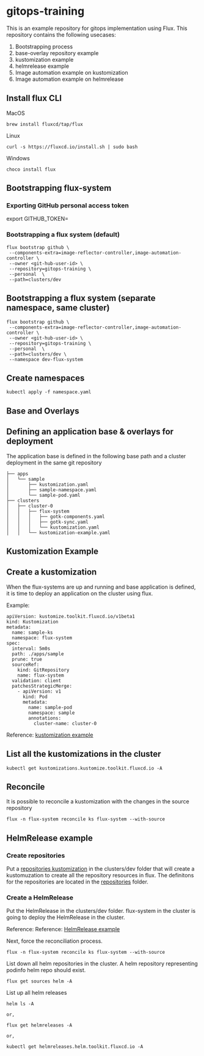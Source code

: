 # gitops-training

This is an example repository for gitops implementation using Flux. This repository contains the following usecases:

1. Bootstrapping process
2. base-overlay repository example
3. kustomization example
4. helmrelease example
5. Image automation example on kustomization
6. Image automation example on helmrelease


## Install flux CLI
MacOS​
```
brew install fluxcd/tap/flux​
```
Linux​
```
curl -s https://fluxcd.io/install.sh | sudo bash​
```
Windows​
```
choco install flux
```


## Bootstrapping flux-system

### Exporting GitHub personal access token
export GITHUB_TOKEN=<your-token>

### Bootstrapping a flux system (default)

```
flux bootstrap github \
 --components-extra=image-reflector-controller,image-automation-controller \
 --owner <git-hub-user-id> \
 --repository=gitops-training \
 --personal  \
 --path=clusters/dev
```

## Bootstrapping a flux system (separate namespace, same cluster)
```
flux bootstrap github \
 --components-extra=image-reflector-controller,image-automation-controller \
 --owner <git-hub-user-id> \ 
 --repository=gitops-training \
 --personal  \
 --path=clusters/dev \
 --namespace dev-flux-system 
```

## Create namespaces
```
kubectl apply -f namespace.yaml
```

## Base and Overlays 
## Defining an application base & overlays for deployment 

The application base is defined in the following base path and a cluster deployment in the same git repository
```
├── apps
│   └── sample
│       ├── kustomization.yaml
│       ├── sample-namespace.yaml
│       └── sample-pod.yaml
├── clusters
│   ├── cluster-0
│   │   ├── flux-system
│   │   │   ├── gotk-components.yaml
│   │   │   ├── gotk-sync.yaml
│   │   │   └── kustomization.yaml
│   │   └── kustomization-example.yaml
```

## Kustomization Example
## Create a kustomization
When the flux-systems are up and running and base application is defined, it is time to deploy an application on the cluster using flux. 

Example: 

```
apiVersion: kustomize.toolkit.fluxcd.io/v1beta1
kind: Kustomization
metadata:
  name: sample-ks
  namespace: flux-system
spec:
  interval: 5m0s
  path: ./apps/sample
  prune: true
  sourceRef:
    kind: GitRepository
    name: flux-system 
  validation: client
  patchesStrategicMerge:
    - apiVersion: v1
      kind: Pod
      metadata:
        name: sample-pod
        namespace: sample
        annotations:
          cluster-name: cluster-0
```
Reference: [kustomization example](clusters/dev/kustomization-sample-pod-example.yaml)

## List all the kustomizations in the cluster
```
kubectl get kustomizations.kustomize.toolkit.fluxcd.io -A

```

## Reconcile
It is possible to reconcile a kustomization with the changes in the source repository

```
flux -n flux-system reconcile ks flux-system --with-source
```

## HelmRelease example
### Create repositories
Put a [repositories kustomization](clusters/dev/repositories.yaml) in the clusters/dev folder that will create a kustomuzation to create all the repository resources in flux. The definitons for the repositories are located in the [repositories](./repositories/) folder. 

### Create a HelmRelease
Put the HelmRelease in the clusters/dev folder. flux-system in the cluster is going to deploy the HelmRelease in the cluster.

Reference: Reference: [HelmRelease example](clusters/dev/helm-release-example.yaml)


Next, force the reconciliation process.
```
flux -n flux-system reconcile ks flux-system --with-source
```

List down all helm repositories in the cluster. A helm repository representing podinfo helm repo should exist.
```
flux get sources helm -A
```

List up all helm releases
```
helm ls -A

or,

flux get helmreleases -A

or,

kubectl get helmreleases.helm.toolkit.fluxcd.io -A

```






